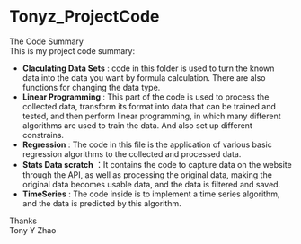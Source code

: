 # Tonyz_ProjectCode
 The Code Summary  
This is my project code summary:  
* __Claculating Data Sets__ : code in this folder is used to turn the known data into the data you want by formula calculation. There are also functions for changing the data type.
* __Linear Programming__ : This part of the code is used to process the collected data, transform its format into data that can be trained and tested, and then perform linear programming, in which many different algorithms are used to train the data. And also set up different constrains.
* __Regression__ : The code in this file is the application of various basic regression algorithms to the collected and processed data.
* __Stats Data scratch__ ：It contains the code to capture data on the website through the API, as well as processing the original data, making the original data becomes usable data, and the data is filtered and saved.
* __TimeSeries__ : The code inside is to implement a time series algorithm, and the data is predicted by this algorithm.  
  
Thanks  
Tony Y Zhao
